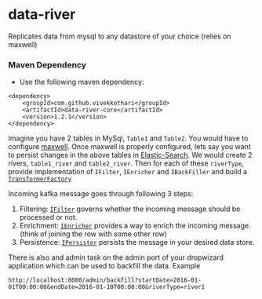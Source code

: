 # data-river
Replicates data from mysql to any datastore of your choice (relies on maxwell)

### Maven Dependency
* Use the following maven dependency:
```
<dependency>
    <groupId>com.github.vivekkothari</groupId>
    <artifactId>data-river-core</artifactId>
    <version>1.2.1</version>
</dependency>
```

Imagine you have 2 tables in MySql, `Table1` and `Table2`. You would have to configure [maxwell](http://maxwells-daemon.io).
Once maxwell is properly configured, lets say you want to persist changes in the above tables in [Elastic-Search](https://www.elastic.co). We would create 2 rivers, `table1_river` and `table2_river`.
Then for each of these `riverType`, provide implementation of `IFilter`, `IEnricher` and `IBackFiller` and build a
[`TransformerFactory`](https://github.com/vivekkothari/data-river/blob/master/data-river-core/src/main/java/com/github/vivekkothari/river/service/TransformerFactory.java)

Incoming kafka message goes through following 3 steps:

1. Filtering: [`IFilter`](https://github.com/vivekkothari/data-river/blob/master/data-river-core/src/main/java/com/github/vivekkothari/river/service/IFilter.java) governs whether
the incoming message should be processed or not.
2. Enrichment: [`IEnricher`](https://github.com/vivekkothari/data-river/blob/master/data-river-core/src/main/java/com/github/vivekkothari/river/service/IEnricher.java) provides a
way to enrich the incoming message. (think of joining the row with some other row)
3. Persistence: [`IPersister`](https://github.com/vivekkothari/data-river/blob/master/data-river-core/src/main/java/com/github/vivekkothari/river/service/IPersister.java) persists
the message in your desired data store.

There is also and admin task on the admin port of your dropwizard application which can be used to backfill the data.
Example
```
http://localhost:8080/admin/backfill?startDate=2016-01-01T00:00:00&endDate=2016-01-10T00:00:00&riverType=river1
```
